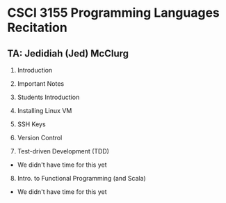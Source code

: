 CSCI 3155 Programming Languages Recitation
==========================================

TA: Jedidiah (Jed) McClurg
--------------------------

1. Introduction

2. Important Notes

3. Students Introduction

4. Installing Linux VM

5. SSH Keys

6. Version Control

7. Test-driven Development (TDD)
  * We didn't have time for this yet

8. Intro. to Functional Programming (and Scala)
  * We didn't have time for this yet
